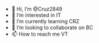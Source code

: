 - 👋 Hi, I’m @Cruz2849
- 👀 I’m interested in IT
- 🌱 I’m currently learning CRZ
- 💞️ I’m looking to collaborate on BC
- 📫 How to reach me VT

<!---
Cruz2849/Cruz2849 is a ✨ special ✨ repository because its `README.md` (this file) appears on your GitHub profile.
You can click the Preview link to take a look at your changes.
--->
